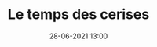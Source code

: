 ---
title: Le temps des cerises
slug: clamecy-graphisme
date: '28-06-2021 13:00'
taxonomy:
    tag: [Com-Vulgarisation, Identité visuelle]
    technique: [Cintiq Pro, Photoshop]
    client: [Clamecy]
vignette: 07.jpg
mission: Identité visuelle
prix: 
liens:
    - url: ../portfolio/clamecy-dessin
      titre: Voir les dessins
    - url: ../portfolio/clamecy-croquis
      titre: Voir le reportage dessiné
---